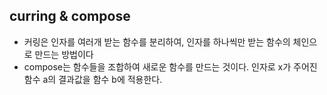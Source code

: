 ## curring & compose

- 커링은 인자를 여러개 받는 함수를 분리하여, 인자를 하나씩만 받는 함수의 체인으로 만드는 방법이다
- compose는 함수들을 조합하여 새로운 함수를 만드는 것이다. 인자로 x가 주어진 함수 a의 결과값을 함수 b에 적용한다.

